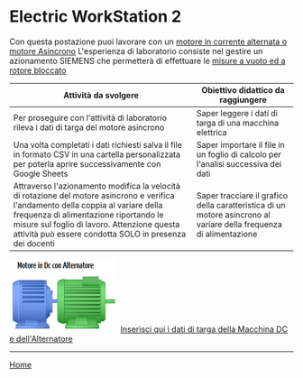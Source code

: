 # Electric WorkStation 2
Con questa postazione puoi lavorare con un [motore in corrente alternata o motore Asincrono](https://www.youtube.com/watch?v=LtJoJBUSe28)
L'esperienza di laboratorio consiste nel gestire un azionamento SIEMENS che permetterà di effettuare le [misure a vuoto ed a rotore bloccato](/libri/mat.html)

<div class="table-container">
  <table class="table is-bordered">
    <thead>
      <tr>
        <th>Attività da svolgere</th>
        <th>Obiettivo didattico da raggiungere</th>
      </tr>
    </thead>
     <tr>
        <td>Per proseguire con l'attività di laboratorio rileva i dati di targa del motore asincrono</td>
        <td>Saper leggere i dati di targa di una macchina elettrica</td>
      </tr>
      <tr>
        <td>Una volta completati i dati richiesti salva il file in formato CSV in una cartella personalizzata per poterla aprire successivamente con Google Sheets</td>
        <td>Saper importare il file in un foglio di calcolo per l'analisi successiva dei dati</td>
      </tr>
      <tr>
        <td>Attraverso l'azionamento modifica la velocità di rotazione del motore asincrono e verifica l'andamento della coppia al variare della frequenza di alimentazione riportando le misure sul foglio di lavoro. Attenzione questa attività può essere condotta SOLO in presenza dei docenti</td>
        <td>Saper tracciare il grafico della caratteristica di un motore asincrono al variare della frequenza di alimentazione</td>
      </tr>
       
  </table>
</div>

<img src="image/acdcmachine.png" width="190" height="130">&ensp;[Inserisci qui i dati di targa della Macchina DC e dell'Alternatore](/elws1/acdcmachine.html)

 <body>
   <hr>
  <div class="is-pulled-right">
    <a href="/EWS/" class="button is-primary is-rounded">Home</a>
  </div>
            <script>
               defer src="https://cdn.jsdelivr.net/npm/bulma@0.9.3/js/bulma.min.js"
            </script>
 </body>


